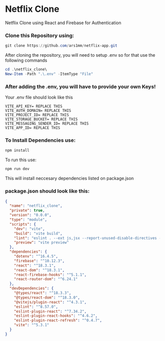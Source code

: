 # Netflix Clone
Netflix Clone using React and Firebase for Authentication

### Clone this Repository using:
```powershell
git clone https://github.com/ars1mm/netflix-app.git
```
After cloning the repository, you will need to setup .env so for that use the following commands

```powershell
cd .\netflix_clone\
New-Item -Path ".\.env" -ItemType "File"
```
### After adding the .env, you will have to provide your own Keys!
Your .env file should look like this
```env
VITE_API_KEY= REPLACE THIS 
VITE_AUTH_DOMAIN= REPLACE THIS 
VITE_PROJECT_ID= REPLACE THIS
VITE_STORAGE_BUCKET= REPLACE THIS
VITE_MESSAGING_SENDER_ID= REPLACE THIS
VITE_APP_ID= REPLACE THIS
```
### To Install Dependencies use:
```powershell
npm install
```
To run this use:
```powershell
npm run dev
```
This will install neccesary dependencies listed on package.json
### package.json should look like this:
```json
{
  "name": "netflix_clone",
  "private": true,
  "version": "0.0.0",
  "type": "module",
  "scripts": {
    "dev": "vite",
    "build": "vite build",
    "lint": "eslint . --ext js,jsx --report-unused-disable-directives --max-warnings 0",
    "preview": "vite preview"
  },
  "dependencies": {
    "dotenv": "^16.4.5",
    "firebase": "^10.12.3",
    "react": "^18.3.1",
    "react-dom": "^18.3.1",
    "react-firebase-hooks": "^5.1.1",
    "react-router-dom": "^6.24.1"
  },
  "devDependencies": {
    "@types/react": "^18.3.3",
    "@types/react-dom": "^18.3.0",
    "@vitejs/plugin-react": "^4.3.1",
    "eslint": "^8.57.0",
    "eslint-plugin-react": "^7.34.2",
    "eslint-plugin-react-hooks": "^4.6.2",
    "eslint-plugin-react-refresh": "^0.4.7",
    "vite": "^5.3.1"
  }
}
```